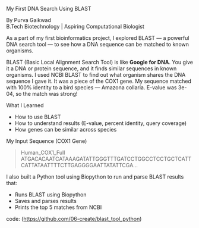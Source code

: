 
My First DNA Search Using BLAST

By Purva Gaikwad  
B.Tech Biotechnology | Aspiring Computational Biologist


As a part of my first bioinformatics project, 
I explored BLAST — a powerful DNA search tool — to see how a DNA sequence can be matched to known organisms.

BLAST (Basic Local Alignment Search Tool) is like **Google for DNA**.
You give it a DNA or protein sequence, and it finds similar sequences in known organisms.
I used NCBI BLAST to find out what organism shares the DNA sequence I gave it. It was a piece of the COX1 gene.
My sequence matched with 100% identity to a bird species — Amazona collaria. E-value was 3e-04, so the match was strong!

What I Learned
- How to use BLAST
- How to understand results (E-value, percent identity, query coverage)
- How genes can be similar across species


My Input Sequence (COX1 Gene)

>Human_COX1_Full
ATGACACAATCATAAAGATATTGGGTTTGATCCTGGCCTCCTGCTCATTCATTATAATTTTCTTGAGGGGAATTATATTCGA...






I also built a Python tool using Biopython to run and parse BLAST results that:
- Runs BLAST using Biopython
- Saves and parses results
- Prints the top 5 matches from NCBI

code: (https://github.com/06-create/blast_tool_python)


